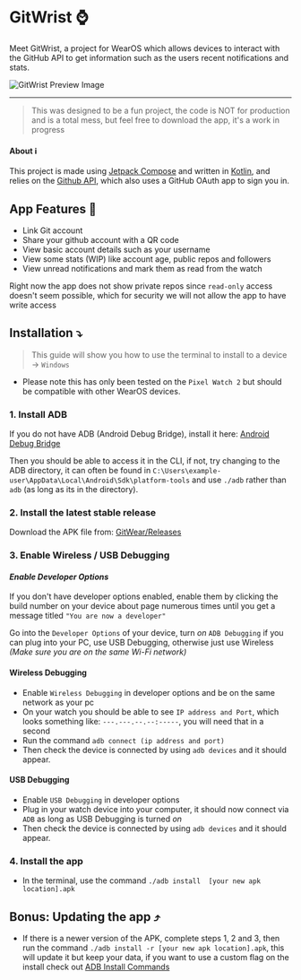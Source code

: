 
# GitWrist ⌚

Meet GitWrist, a project for WearOS which allows devices to interact with the GitHub API to get information such as the users recent notifications and stats.

![GitWrist Preview Image](https://i.ibb.co/MDwq9mWb/Git-Wrist-Icon.png)

---
> This was designed to be a fun project, the code is NOT for production and is a total mess, but feel free to download the app, it's a work in progress

#### About ℹ️
This project is made using [Jetpack Compose](https://developer.android.com/compose) and written in [Kotlin](https://kotlinlang.org/), and relies on the [Github API](https://docs.github.com/en/rest), which also uses a GitHub OAuth app to sign you in.

## App Features 🚀
* Link Git account
* Share your github account with a QR code
* View basic account details such as your username
* View some stats (WIP) like account age, public repos and followers
* View unread notifications and mark them as read from the watch

Right now the app does not show private repos since `read-only` access doesn't seem possible, which for security we will not allow the app to have write access

## Installation ⤵️
> This guide will show you how to use the terminal to install to a device -> `Windows`

* Please note this has only been tested on the `Pixel Watch 2` but should be compatible with other WearOS devices.

### 1. Install ADB 
If you do not have ADB (Android Debug Bridge), install it here: [Android Debug Bridge](https://developer.android.com/tools/adb)

Then you should be able to access it in the CLI, if not, try changing to the ADB directory, it can often be found in `C:\Users\example-user\AppData\Local\Android\Sdk\platform-tools` and use `./adb` rather than `adb` (as long as its in the directory).

### 2. Install the latest stable release
Download the APK file from: [GitWear/Releases](https://github.com/DaytimeDev/GitWrist/releases)


### 3. Enable Wireless / USB Debugging
#### *Enable Developer Options*

If you don't have developer options enabled, enable them by clicking the build number on your device about page numerous times until you get a message titled `"You are now a developer"`

Go into the `Developer Options` of your device, turn *on* `ADB Debugging`
if you can plug into your PC, use USB Debugging, otherwise just use Wireless *(Make sure you are on the same Wi-Fi network)*

#### Wireless Debugging
* Enable `Wireless Debugging` in developer options and be on the same network as your pc
* On your watch you should be able to see `IP address and Port`, which looks something like: `---.---.--.--:-----`, you will need that in a second
* Run the command `adb connect (ip address and port)`
* Then check the device is connected by using `adb devices` and it should appear.

#### USB Debugging
* Enable `USB Debugging` in developer options
* Plug in your watch device into your computer, it should now connect via `ADB` as long as USB Debugging is turned *on*
* Then check the device is connected by using `adb devices` and it should appear.

### 4. Install the app
* In the terminal, use the command `./adb install  [your new apk location].apk`


## Bonus: Updating the app ⤴️
* If there is a newer version of the APK, complete steps 1, 2 and 3, then run the command `./adb install -r [your new apk location].apk`, this will update it but keep your data, if you want to use a custom flag on the install check out [ADB Install Commands](https://adbshell.com/commands/adb-install)
